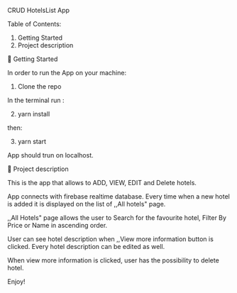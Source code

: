CRUD HotelsList App 

Table of Contents:

1) Getting Started
2) Project description

🚀 Getting Started

In order to run the App on your machine:

1) Clone the repo

In the terminal run :

2) yarn install

then: 

3) yarn start

App should trun on localhost.


🧩 Project description

This is the app that allows to ADD, VIEW, EDIT and Delete hotels.

App connects with firebase realtime database. 
Every time when a new hotel is added it is displayed on the list of ,,All hotels" page.

,,All Hotels" page allows the user to Search for the favourite hotel, Filter By Price or Name in ascending order. 

User can see hotel description when ,,View more information button is clicked. Every hotel description can be edited as well.

When view more information is clicked, user has the possibility to delete hotel.

Enjoy!
